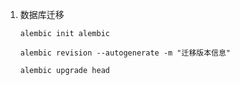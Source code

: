 
1. 数据库迁移

   ```
   alembic init alembic

   alembic revision --autogenerate -m "迁移版本信息"

   alembic upgrade head
   ```